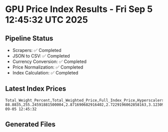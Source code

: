 # GPU Price Index Results - Fri Sep  5 12:45:32 UTC 2025

## Pipeline Status
- Scrapers: ✅ Completed
- JSON to CSV: ✅ Completed
- Currency Conversion: ✅ Completed
- Price Normalization: ✅ Completed
- Index Calculation: ✅ Completed

## Latest Index Prices
```
Total_Weight_Percent,Total_Weighted_Price,Full_Index_Price,Hyperscalers_Only_Price,Non_Hyperscalers_Only_Price,Hyperscaler_Weight,Non_Hyperscaler_Weight,Calculation_Date
88.8835,255.24591881500004,2.871690682916402,2.7229196062858163,3.123097976909226,55.84,33.0435,2025-09-05 12:45:32
```

## Generated Files
```
```
